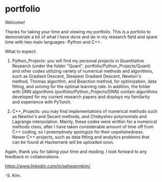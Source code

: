 # portfolio

Welcome!

Thanks for taking your time and viewing my portfolio. This is a porfolio to demonstrate a bit of
what I have done and do in my research field and spare time with two main languages- Python and C++.

What to expect:

1) Python_Projects: you will find my personal projects in Quantitative Research
(under the folder "Quant", portfolio/Python_Projects/Quant) and other codes utilizing variety of numerical methods and algorithms, such as 
Gradient Descent, Steepest Gradient Descent, Newton's method, Thomas algorithm, and Bisection method, 
for optimization, data fitting, and solving for the optimal learning rate. In addition, the folder with
DNN algorithms (portfolio/Python_Projects/DNN) contain algorithms developed for my current research papers and displays my familarity and
experience with PyTorch.

2) C++_Projects: you may find implementations of numerical methods such as Newton's and Secant methods, and Chebyshev polynomials and Lagrange
interpolation. Mainly, these codes were written for a numerical methods class,
after I have taken considerable amount of time off from C++ coding, so I preemptively apologize for their unpolishedness. Newer C++ projects,
such as data fitting and analytics problems that can be found at Hackerrank will be uploaded soon. 

Again, thank you for taking your time and reading. I look forward to any feedback or collaborations.

https://www.linkedin.com/in/sehwanmkim/

-S. Kim.
